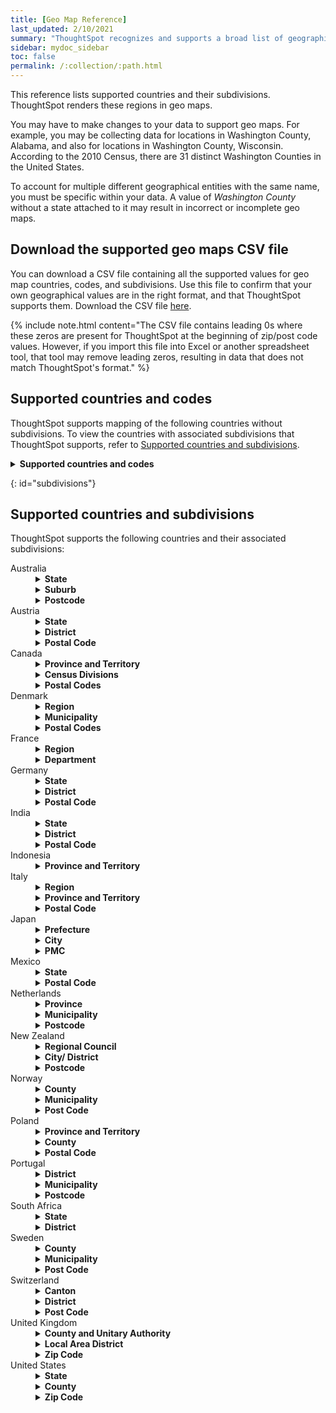 ```yaml
---
title: [Geo Map Reference]
last_updated: 2/10/2021
summary: "ThoughtSpot recognizes and supports a broad list of geographic regions and their subdivisions."
sidebar: mydoc_sidebar
toc: false
permalink: /:collection/:path.html
---
```

This reference lists supported countries and their subdivisions. ThoughtSpot renders these regions in geo maps.

You may have to make changes to your data to support geo maps. For example, you may be collecting data for locations in Washington County, Alabama, and also for locations in Washington County, Wisconsin. According to the 2010 Census, there are 31 distinct Washington Counties in the United States.

To account for multiple different geographical entities with the same name, you must be specific within your data. A value of *Washington County* without a state attached to it may result in incorrect or incomplete geo maps.

## Download the supported geo maps CSV file
You can download a CSV file containing all the supported values for geo map countries, codes, and subdivisions. Use this file to confirm that your own geographical values are in the right format, and that ThoughtSpot supports them. Download the CSV file <a href="{{ site.baseurl }}/downloads/geomaps-supported-countries-codes-subdivisions-7.0.csv" download="geomaps-supported-countries-codes-subdivisions-7.2-cloud.csv" target="_blank">here</a>.

{% include note.html content="The CSV file contains leading 0s where these zeros are present for ThoughtSpot at the beginning of zip/post code values. However, if you import this file into Excel or another spreadsheet tool, that tool may remove leading zeros, resulting in data that does not match ThoughtSpot's format." %}

## Supported countries and codes
ThoughtSpot supports mapping of the following countries without subdivisions. To view the countries with associated subdivisions that ThoughtSpot supports, refer to [Supported countries and subdivisions](#subdivisions).

<details><summary><strong>Supported countries and codes</strong></summary>
{% include content/geo/supported-countries-codes.md %}
</details>

{: id="subdivisions"}
## Supported countries and subdivisions
ThoughtSpot supports the following countries and their associated subdivisions:
<dl>
<dlentry>
<!--Since 5.2.0-->
<dt>Australia</dt>
<dd>
<details><summary><strong>State</strong></summary>
{% include content/geo/au-state.md %}
</details>
<details><summary><strong>Suburb</strong></summary>
{% include content/geo/au-suburb.md %}
</details>
<details><summary><strong>Postcode</strong></summary>
{% include content/geo/au-post-code.md %}
</details>
</dd>
</dlentry>

<!--Since 6.0.0-->
<dlentry>
<dt>Austria</dt>
<dd>
<details><summary><strong>State</strong></summary>
{% include content/geo/at-state.md %}
</details>
<details><summary><strong>District</strong></summary>
{% include content/geo/at-district.md %}
</details>
<details><summary><strong>Postal Code</strong></summary>
{% include content/geo/at-postal-code.md %}
</details>
</dd>
</dlentry>

<dlentry>
<dt>Canada</dt>
<dd>
<details>
<summary><strong>Province and Territory</strong></summary>
{% include content/geo/ca-province-territory.md %}
</details>
<details>
<summary><strong>Census Divisions</strong></summary>
{% include content/geo/ca-census-division.md %}
</details>
<details>
<summary><strong>Postal Codes</strong></summary>
{% include content/geo/ca-postal-code.md %}
</details>
</dd>
</dlentry>

<!--September Cloud-->
<dlentry>
<dt>Denmark</dt>
<dd>
<details>
<summary><strong>Region</strong></summary>
{% include content/geo/dk-region.md %}
</details>
<details>
<summary><strong>Municipality</strong></summary>
{% include content/geo/dk-municipality.md %}
</details>
<details>
<summary><strong>Postal Codes</strong></summary>
{% include content/geo/dk-postcode.md %}
</details>
</dd>
</dlentry>

<dlentry>
<dt>France</dt>
<dd>
<details><summary><strong>Region</strong></summary>
{% include content/geo/fr-region.md %}
</details>
<details><summary><strong>Department</strong></summary>
{% include content/geo/fr-department.md %}
</details>
</dd>
</dlentry>

<dlentry>
<dt>Germany</dt>
<dd>
<details><summary><strong>State</strong></summary>
{% include content/geo/de-state.md %}
</details>
<details><summary><strong>District</strong></summary>
{% include content/geo/de-district.md %}
</details>
<details><summary><strong>Postal Code</strong></summary>
{% include content/geo/de-postal-code.md %}
</details>
</dd>
</dlentry>

<dlentry>
<dt>India</dt>
<dd>
<details><summary><strong>State</strong></summary>
{% include content/geo/in-state.md %}
</details>
<details><summary><strong>District</strong></summary>
{% include content/geo/in-district.md %}
</details>
<details><summary><strong>Postal Code</strong></summary>
{% include content/geo/in-postcode.md %}
</details>
</dd>
</dlentry>

<dlentry>
<dt>Indonesia</dt>
<dd>
<details><summary><strong>Province and Territory</strong></summary>
{% include content/geo/id-province-territory.md %}
</details>
</dd>
</dlentry>

<!--Since 6.0.0-->
<dlentry>
<dt>Italy</dt>
<dd>
<details><summary><strong>Region</strong></summary>
{% include content/geo/it-region.md %}
</details>
<details><summary><strong>Province and Territory</strong></summary>
{% include content/geo/it-province-territory.md %}
</details>
<details><summary><strong>Postal Code</strong></summary>
{% include content/geo/it-postal-code.md %}
</details>
</dd>
</dlentry>

<!--Since 5.2.0-->
<dlentry>
<dt>Japan</dt>
<dd>
<details><summary><strong>Prefecture</strong></summary>
{% include content/geo/jp-prefecture.md %}
</details>
<details><summary><strong>City</strong></summary>
{% include content/geo/jp-city.md %}
</details>
<details><summary><strong>PMC</strong></summary>
{% include content/geo/jp-pmc.md %}
</details>
</dd>
</dlentry>

<dlentry>
<dt>Mexico</dt>
<dd>
<details><summary><strong>State</strong></summary>
{% include content/geo/mx-state.md %}
</details>
<details><summary><strong>Postal Code</strong></summary>
{% include content/geo/mx-postal-code.md %}
</details>
</dd>
</dlentry>

<dlentry>
<dt>Netherlands</dt>
<dd>
<details><summary><strong>Province</strong></summary>
{% include content/geo/nl-province.md %}
</details>
<details><summary><strong>Municipality</strong></summary>
{% include content/geo/nl-municipality.md %}
</details>
<details><summary><strong>Postcode</strong></summary>
{% include content/geo/nl-postcode.md %}
</details>
</dd>
</dlentry>

<dlentry>
<dt>New Zealand</dt>
<dd>
<details><summary><strong>Regional Council</strong></summary>
{% include content/geo/nz-regional-council.md %}
</details>
<details><summary><strong>City/ District</strong></summary>
{% include content/geo/nz-city-district.md %}
</details>
<details><summary><strong>Postcode</strong></summary>
{% include content/geo/nz-postcode.md %}
</details>
</dd>
</dlentry>

<!--Since 6.1.0-->
<dlentry>
<dt>Norway</dt>
<dd>
<details><summary><strong>County</strong></summary>
{% include content/geo/no-county.md %}
</details>
<details><summary><strong>Municipality</strong></summary>
{% include content/geo/no-municipality.md %}
</details>
<details><summary><strong>Post Code</strong></summary>
{% include content/geo/no-postcode.md %}
</details>
</dd>
</dlentry>

<!--Since 6.0.0-->
<dlentry>
<dt>Poland</dt>
<dd>
<details><summary><strong>Province and Territory</strong></summary>
{% include content/geo/pl-province-territory.md %}
</details>
<details><summary><strong>County</strong></summary>
{% include content/geo/pl-county.md %}
</details>
<details><summary><strong>Postal Code</strong></summary>
{% include content/geo/pl-postal-code.md %}
</details>
</dd>
</dlentry>

<dlentry>
<dt>Portugal</dt>
<dd>
<details><summary><strong>District</strong></summary>
{% include content/geo/pt-district.md %}
</details>
<details><summary><strong>Municipality</strong></summary>
{% include content/geo/pt-municipality.md %}
</details>
<details><summary><strong>Postcode</strong></summary>
{% include content/geo/pt-postcode.md %}
</details>
</dd>
</dlentry>

<dlentry>
<dt>South Africa</dt>
<dd>
<details><summary><strong>State</strong></summary>
{% include content/geo/za-state.md %}
</details>
<details><summary><strong>District</strong></summary>
{% include content/geo/za-district.md %}
</details>
</dd>
</dlentry>

<dlentry>
<dt>Sweden</dt>
<dd>
<details><summary><strong>County</strong></summary>
{% include content/geo/se-county.md %}
</details>
<details><summary><strong>Municipality</strong></summary>
{% include content/geo/se-municipality.md %}
</details>
<!-- Since 5.3.0 -->
<details><summary><strong>Post Code</strong></summary>
{% include content/geo/se-post-code.md %}
</details>
</dd>
</dlentry>

<dlentry>
<dt>Switzerland</dt>
<dd>
<details><summary><strong>Canton</strong></summary>
{% include content/geo/ch-canton.md %}
</details>
<details><summary><strong>District</strong></summary>
{% include content/geo/ch-district.md %}
</details>
<details><summary><strong>Post Code</strong></summary>
{% include content/geo/ch-postcode.md %}
</details>
</dd>
</dlentry>

<dlentry>
<dt>United Kingdom</dt>
<dd>
<details><summary><strong>County and Unitary Authority</strong></summary>
{% include content/geo/gb-county-unitary-authority.md %}
</details>
<details><summary><strong>Local Area District</strong></summary>
{% include content/geo/gb-local-area-district.md %}
</details>
<details><summary><strong>Zip Code</strong></summary>
{% include content/geo/gb-zip-code.md %}
</details>
</dd></dlentry>

<dlentry>
<dt>United States</dt>
<dd>
<details><summary><strong>State</strong></summary>
{% include content/geo/us-state.md %}
</details>
<details><summary><strong>County</strong></summary>
{% include content/geo/us-county.md %}
</details>
<details><summary><strong>Zip Code</strong></summary>
{% include content/geo/us-zip-code.md %}
</details>
</dd></dlentry>

</dl>
